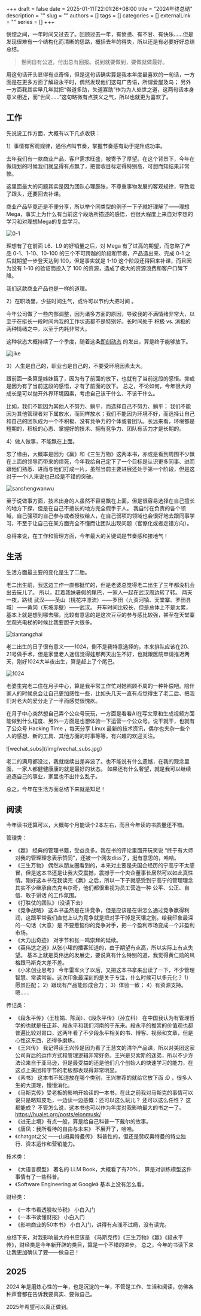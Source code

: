 +++ 
draft = false
date = 2025-01-11T22:01:26+08:00
title = "2024年终总结"
description = ""
slug = ""
authors = []
tags = []
categories = []
externalLink = ""
series = []
+++


恍惚之间，一年时间又过去了。回顾过去一年，有愤懑、有不甘、有快乐……但是发现很难有一个结构化而清晰的思路，概括去年的得失，所以还是有必要好好总结总结。

> 世间自有公道，付出总有回报。说到就要做到，要做就做最好。

用这句话开头显得有点奇怪，但是这句话确实算是我本年度最喜欢的一句话，一方面是在更多方面了解段永平时，偶然发现他们这句广告语，所谓爱屋及乌； 另外一方面我其实早几年就把“得道多助，失道寡助”作为为人处世之道，这两句话本身意义相近，而“世间……”这句略微有点狭义之气，所以也就更为喜欢了。

## 工作

先说说工作方面，大概有以下几点收获：

1）事情有客观规律，通俗点叫节奏，掌握节奏感有助于提升成功率。

去年我们有一款商业产品，客户需求旺盛，被寄予了厚望。在这个背景下，今年在做规划的时候我们就显得有点飘了，把营收目标定得特别高，可想而知结果非常惨。

这里面最大的问题其实是因为团队心理膨胀，不尊重事物发展的客观规律，导致栽了跟头，还要回去补课。

商业产品毕竟还是不便分享，所以举个同类型的例子一下子就好理解了——理想Mega，事实上为什么有当前这个段落所描述的感悟，也很大程度上来自对李想的学习和对理想Mega的复盘学习。

![0-1](/img/2025/01/steps.png)

理想有了在前面 L6、L9 的好销量之后，对 Mega 有了过高的期望，而忽略了产品 0-1、1-10、10-100 的三个不可跨越的阶段和节奏，产品造出来、完成 0-1 之后就期望一步登天达到 100，但是事实就是 1-10 这个阶段还得回来补课，而且因为没有 1-10 的验证而投入了 100 的资源，造成了极大的资源浪费和客户口碑下降。

我们这款商业产品也是一样的道理。

2）在职场里，少些时间生气，或许可以节约大把时间 。

今年公司做了一些内部调整，因为诸多方面的原因，导致我的不满情绪非常大，以至于在挺长一段时间内我的工作状态都不是特别好。长时间处于 积极 vs. 消极的两种情绪之中，以至于内耗非常大。

这种状态大概持续了一个季度，随着这条[即刻动态](https://web.okjike.com/originalPost/66e399db1bdec5e1e75af4e7) 的发出，算是终于能够放下。

![jike](/img/2025/01/jike.png)

3）人生是自己的，职业也是自己的，不要受环境因素太大。

跟前面一条算是姊妹篇了，因为有了前面的放下，也就有了当前这段的感悟。抑或是因为有了当前这段的感悟，才有了前面的放下。 总之，不论如何，今年很大的成长是可以抛开外界环境因素，考虑自己该干什么、不该干什么。

比如，我们不能因为其他人不努力、躺平，而选择自己不努力、躺平； 我们不能因为其他管理者对下属放水，而同样放水；我们不能因为环境不好，而选择让自己和自己的团队成为一个不积极、没有竞争力的个体或者团队。长远来看，环境都是短期的，积极的心态、掌握好的技术、拥有竞争力、团队有活力才是长期的。

4）做人做事，不能飘在上面。

忘了缘由，大概率是因为《赢》和《三生万物》这两本书，亦或是看到周围不少飘在上面的领导而带来的烦死，今年我给自己定下了一个目标是认识更多同事、进而跟他们熟悉、进而与他们打成一片，虽然当前主要进展还处于第一个阶段，但是这对于一个i人来说也已经是不错的突破。

![sanshengwanwu](/img/2025/01/sanshengwanwu.png)

至于说做事方面，技术出身的人虽然不容易飘在上面，但是很容易选择在自己擅长的地方下探，但是在自己不擅长的地方完全假手于人。 我自忖在负责的各个领域，自己强项的自己参与或者授权给人，在自己弱项的领域也会很好地去跟同事学习，不至于让自己在某方面完全不懂而让团队出现问题（官僚化或者走错方向）。

总得来说，在工作和管理方面，今年最大的关键词是节奏感和接地气！

## 生活

生活方面最主要的变化是生了二胎。

老二出生前，我这边工作一直都挺忙的，但是老婆总觉得老二出生了三年都没机会出去玩儿了。 所以，赶着我妹暑假的尾巴，一家人一起在武汉周边转了转。 两天一夜，路线 武汉——英山（桃花冲漂流）——罗田（九资河镇、天堂寨、罗田县城）——黄冈（东坡赤壁）——武汉。 开车时间比较长，但是总体上不是太累，基本上就是想到哪去哪，比较有意思的是这次豆豆的参与感比较强，甚至在天堂寨坐观光电梯的时候比我要胆子大很多。

![tiantangzhai](/img/2025/01/tiantangzhai.png)

老二出生的日子很有意义——1024，倒不是我特意选择的，本来排队应该在20、21号做手术，但是家里老人迷信觉得娃那两天出生不好，也就跟医院申请推迟两天，刚好1024大半夜出生，算是赶上了个尾巴。

![1024](/img/2025/01/1024.png)

老婆生完老二住在月子中心，算是我平常工作忙对她照顾不周的一种补偿吧。陪伴家人的时候总会让自己更加感性一些，比如头几天一直有点觉得生了老二后、把我们对老大的爱分走了一半而感觉很愧疚。

在月子中心突然想自己弄个公众号玩玩，一方面是看看AI在写文章和生成视频方面能做到什么程度、另外一方面是也想体验一下运营一个公众号。说干就干，也就有了公众号 Hacking Time ，每天分享 Linux 最新的技术资讯，偶尔也夹杂一些个人的感想、新的工具、其他方面的时事等等，有兴趣的欢迎关注。

![wechat_subs](/img/wechat_subs.jpg）

老二的满月都没过，我就继续出差奔波了。也不能说有什么遗憾，在我的观念里面，一家人都健健康康的就是最好的状态。 如果还有什么奢望，就是我可以继续追逐自己的事业，家里也不出什么乱子。

总之，今年在生活方面总结下来就是知足！

## 阅读

今年读书还算可以，大概每个月能读个2本左右，而且今年读的书质量还不错。

管理类：
- 《赢》 经典的管理书籍，受益良多。我在书的评论里面开玩笑说 “终于有大师对我的管理理念表示赞同”，还被一个网友diss了，挺有意思的，哈哈。
- 《三生万物》 偶然从朋友圈看到的，本来对主要是央国企经历的宁高宁不太感冒，但是这本书还是让我大受震撼，震撼于一个央企董事长居然可以如此真性情。刚好这本书在我读完《赢》之后，所以一下子就感受到宁高宁的管理理念其实不少继承自杰克韦尔奇，他们都很重视为员工营造一种 公平、公正、自信、敢于讲话 的工作氛围。
- 《打胜仗的团队》（没读下去）
- 《竞争战略》 这本书虽然是在讲竞争，但是应该是在讲怎么通过竞争赢得利润，这跟平常我们直觉上认为竞争就是把对手干掉是天壤之别。给我印象最深的一句话（大意）是 不要惹恼你的竞争对手，把一个盈利市场变成一个非盈利市场。
- 《大力出奇迹》 对字节和张一鸣崇拜的延续。
- 《英伟达之道》从张小珺的播客知道的，由于期望有点高，所以实际上有点失望。 基本上就是英伟达的发展史，要说真有什么特别的道，我觉得黄仁勋的风格跟马斯克大差不差。
- 《小米创业思考》 今年雷军火了以后，又把这本书拿来出读了一下，不少管理智慧、常读常新。这次印象最深刻的是关于专注，什么时候可以多元化？ 1）愿景匹配； 2）跟现有产品能形成合力； 3）体验一致； 4）有资源支持。嗯……

传记类：
- 《段永平传》（王桂娟、陈润）、《段永平传》（孙立科） 在中国我认为有管理哲学的也就是任正非、段永平和我们河南的于东来。段永平的推崇的价值观也都普遍比较对胃口，这两年看了不少段永平相关的书、博客、视频和文章，但是心性这东西，还得多磨炼。
- 《王兴传》 我记得读王兴传是因为看了王慧文的清华产品课，所以对美团这家公司背后的运作方式和管理逻辑非常好奇。王兴是贝索斯的迷弟，所以不少方法论来自于亚马逊，但是最受益的还是他们几个创始人的快速学习的能力，在这点上美团和字节的老板都表现得非常明显。
- 《素书》 这本书不知道放在哪个类别，王兴推荐的就给它放下面 :D ，很多人生的大道理，慢慢消化。
- 《马斯克传》受老板的影响开始读的一本书，在此之前我对马斯克的事情可以说只是略知皮毛，一边读一边感慨：还可以这么玩儿？ 还可以这么任性？ 这都能成？ 不管怎么说，这本书也可以作为年度对我影响最大的书之一了。 https://hualet.org/posts/elonmusk/
- 《进无止境》有点一般，算是给自己科普一下戴尔的故事。
- 《唐凤：我所看待的自由与未来》 不展开了，哈哈。
- 《chatgpt之父 ——山姆奥特曼传》 科普性的，但还是赞叹奥特曼的特立独行、资本运作和营销能力。

技术类：
- 《大语言模型》 著名的 LLM Book，大概看了有70%， 算是对训练模型这件事情有了一些科普。
- 《Software Engineering at Google》 基本上没有怎么看。

财经类：
- 《一本书看透股权节税》 小白入门
- 《一本书读懂财报》 小白入门
- 《影响商业的50本书》 小白入门，讲得有点浅不过瘾，没有读完。

总结下来，对我影响最大的书应该是 《马斯克传》《三生万物》《赢》《段永平传》，财经类是今年新开辟的类目，算是一个不错的进步。 总之，今年的书读下来让我更加确认了要——做自己！

## 2025

2024 年是磨炼心性的一年，也是沉淀的一年，不管是工作、生活和阅读，仿佛各种声音都在告诉我要真实、要做自己。

2025年希望可以真正做到。